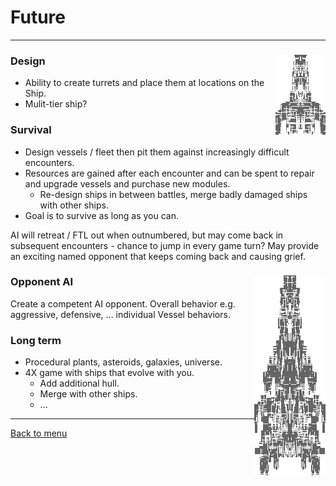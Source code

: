 # Future
* * *

### Design <img align="right" src="../images/9bf512e1-5123-483b-8458-f53e6c50559b.png">

* Ability to create turrets and place them at locations on the Ship.
* Mulit-tier ship?

### Survival

* Design vessels / fleet then pit them against increasingly difficult encounters. 
* Resources are gained after each encounter and can be spent to repair and upgrade vessels and purchase new modules.
    * Re-design ships in between battles, merge badly damaged ships with other ships. 
* Goal is to survive as long as you can.

AI will retreat / FTL out when outnumbered, but may come back in subsequent encounters - chance to jump in every game turn?
May provide an exciting named opponent that keeps coming back and causing grief.

### Opponent AI <img align="right" src="../images/b91a8ad1-eece-42f7-a11d-71ef13aefdd3.png">
Create a competent AI opponent. Overall behavior e.g. aggressive, defensive, ... individual Vessel behaviors.

### Long term
* Procedural plants, asteroids, galaxies, universe.
* 4X game with ships that evolve with you.
    * Add additional hull.
    * Merge with other ships.
    * ...

* * *
[Back to menu](../README.md)
